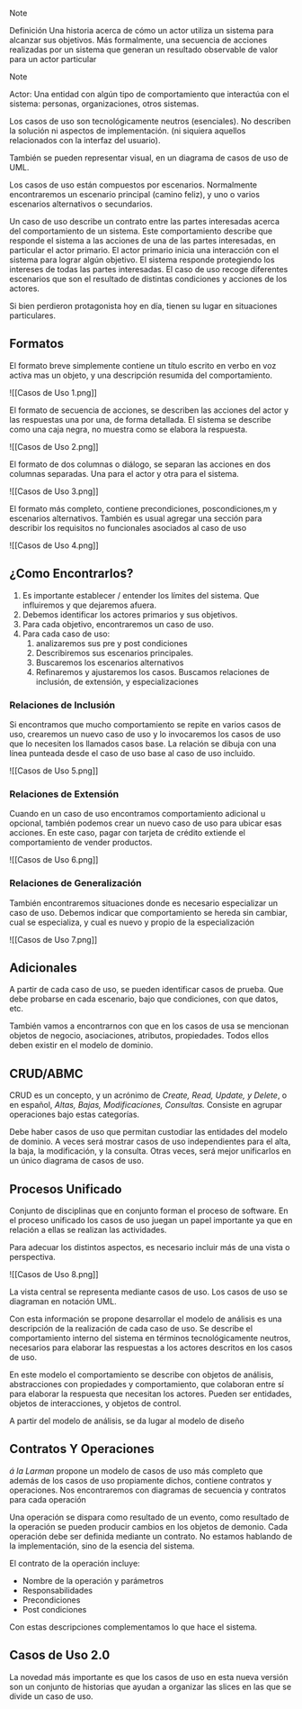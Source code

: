 > [!note]
> Definición Una historia acerca de cómo un actor utiliza un sistema para alcanzar sus objetivos. Más formalmente, una secuencia de acciones realizadas por un sistema que generan un resultado observable de valor para un actor particular

> [!note]
> Actor: Una entidad con algún tipo de comportamiento que interactúa con el sistema: personas, organizaciones, otros sistemas.

Los casos de uso son tecnológicamente neutros (esenciales). No describen la solución ni aspectos de implementación. (ni siquiera aquellos relacionados con la interfaz del usuario).

También se pueden representar visual, en un diagrama de casos de uso de UML.

Los casos de uso están compuestos por escenarios. Normalmente encontraremos un escenario principal (camino feliz), y uno o varios escenarios alternativos o secundarios.

Un caso de uso describe un contrato entre las partes interesadas acerca del comportamiento de un sistema. Este comportamiento describe que responde el sistema a las acciones de una de las partes interesadas, en particular el actor primario. El actor primario inicia una interacción con el sistema para lograr algún objetivo. El sistema responde protegiendo los intereses de todas las partes interesadas. El caso de uso recoge diferentes escenarios que son el resultado de distintas condiciones y acciones de los actores.

Si bien perdieron protagonista hoy en día, tienen su lugar en situaciones particulares.

## Formatos

El formato breve simplemente contiene un título escrito en verbo en voz activa mas un objeto, y una descripción resumida del comportamiento.

![[Casos de Uso 1.png]]

El formato de secuencia de acciones, se describen las acciones del actor y las respuestas una por una, de forma detallada. El sistema se describe como una caja negra, no muestra como se elabora la respuesta.

![[Casos de Uso 2.png]]

El formato de dos columnas o diálogo, se separan las acciones en dos columnas separadas. Una para el actor y otra para el sistema.

![[Casos de Uso 3.png]]

El formato más completo, contiene precondiciones, poscondiciones,m y escenarios alternativos. También es usual agregar una sección para describir los requisitos no funcionales asociados al caso de uso

![[Casos de Uso 4.png]]

## ¿Como Encontrarlos?

1. Es importante establecer / entender los límites del sistema. Que influiremos y que dejaremos afuera.
2. Debemos identificar los actores primarios y sus objetivos.
3. Para cada objetivo, encontraremos un caso de uso.
4. Para cada caso de uso:
	1. analizaremos sus pre y post condiciones
	2. Describiremos sus escenarios principales.
	3. Buscaremos los escenarios alternativos
	4. Refinaremos y ajustaremos los casos. Buscamos relaciones de inclusión, de extensión, y especializaciones

### Relaciones de Inclusión

Si encontramos que mucho comportamiento se repite en varios casos de uso, crearemos un nuevo caso de uso y lo invocaremos los casos de uso que lo necesiten los llamados casos base. La relación se dibuja con una línea punteada desde el caso de uso base al caso de uso incluido.

![[Casos de Uso 5.png]]

### Relaciones de Extensión

Cuando en un caso de uso encontramos comportamiento adicional u opcional, también podemos crear un nuevo caso de uso para ubicar esas acciones. En este caso, pagar con tarjeta de crédito extiende el comportamiento de vender productos.

![[Casos de Uso 6.png]]

### Relaciones de Generalización

También encontraremos situaciones donde es necesario especializar un caso de uso. Debemos indicar que comportamiento se hereda sin cambiar, cual se especializa, y cual es nuevo y propio de la especialización

![[Casos de Uso 7.png]]

## Adicionales

A partir de cada caso de uso, se pueden identificar casos de prueba. Que debe probarse en cada escenario, bajo que condiciones, con que datos, etc.

También vamos a encontrarnos con que en los casos de usa se mencionan objetos de negocio, asociaciones, atributos, propiedades. Todos ellos deben existir en el modelo de dominio.

## CRUD/ABMC

CRUD es un concepto, y un acrónimo de *Create, Read, Update, y Delete*, o en español, *Altas, Bajas, Modificaciones, Consultas.* Consiste en agrupar operaciones bajo estas categorías.

Debe haber casos de uso que permitan custodiar las entidades del modelo de dominio. A veces será mostrar casos de uso independientes para el alta, la baja, la modificación, y la consulta. Otras veces, será mejor unificarlos en un único diagrama de casos de uso.

## Procesos Unificado

Conjunto de disciplinas que en conjunto forman el proceso de software. En el proceso unificado los casos de uso juegan un papel importante ya que en relación a ellas se realizan las actividades.

Para adecuar los distintos aspectos, es necesario incluir más de una vista o perspectiva.

![[Casos de Uso 8.png]]

La vista central se representa mediante casos de uso. Los casos de uso se diagraman en notación UML.

Con esta información se propone desarrollar el modelo de análisis es una descripción de la realización de cada caso de uso. Se describe el comportamiento interno del sistema en términos tecnológicamente neutros, necesarios para elaborar las respuestas a los actores descritos en los casos de uso.

En este modelo el comportamiento se describe con objetos de análisis, abstracciones con propiedades y comportamiento, que colaboran entre sí para elaborar la respuesta que necesitan los actores. Pueden ser entidades, objetos de interacciones, y objetos de control.

A partir del modelo de análisis, se da lugar al modelo de diseño

## Contratos Y Operaciones

*á la Larman* propone un modelo de casos de uso más completo que además de los casos de uso propiamente dichos, contiene contratos y operaciones. Nos encontraremos con diagramas de secuencia y contratos para cada operación

Una operación se dispara como resultado de un evento, como resultado de la operación se pueden producir cambios en los objetos de demonio. Cada operación debe ser definida mediante un contrato. No estamos hablando de la implementación, sino de la esencia del sistema.

El contrato de la operación incluye:

- Nombre de la operación y parámetros
- Responsabilidades
- Precondiciones
- Post condiciones

Con estas descripciones complementamos lo que hace el sistema.

## Casos de Uso 2.0

La novedad más importante es que los casos de uso en esta nueva versión son un conjunto de historias que ayudan a organizar las slices en las que se divide un caso de uso.

